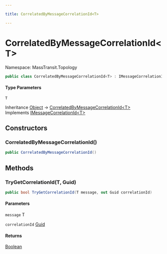 ```yaml
---

title: CorrelatedByMessageCorrelationId<T>

---
```


# CorrelatedByMessageCorrelationId\<T\>

Namespace: MassTransit.Topology

```csharp
public class CorrelatedByMessageCorrelationId<T> : IMessageCorrelationId<T>
```

#### Type Parameters

`T`<br/>

Inheritance [Object](https://learn.microsoft.com/en-us/dotnet/api/system.object) → [CorrelatedByMessageCorrelationId\<T\>](../masstransit-topology/correlatedbymessagecorrelationid-1)<br/>
Implements [IMessageCorrelationId\<T\>](../masstransit/imessagecorrelationid-1)

## Constructors

### **CorrelatedByMessageCorrelationId()**

```csharp
public CorrelatedByMessageCorrelationId()
```

## Methods

### **TryGetCorrelationId(T, Guid)**

```csharp
public bool TryGetCorrelationId(T message, out Guid correlationId)
```

#### Parameters

`message` T<br/>

`correlationId` [Guid](https://learn.microsoft.com/en-us/dotnet/api/system.guid)<br/>

#### Returns

[Boolean](https://learn.microsoft.com/en-us/dotnet/api/system.boolean)<br/>

